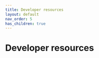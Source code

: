 ```yaml
---
title: Developer resources
layout: default
nav_order: 5
has_children: true
---
```

# Developer resources